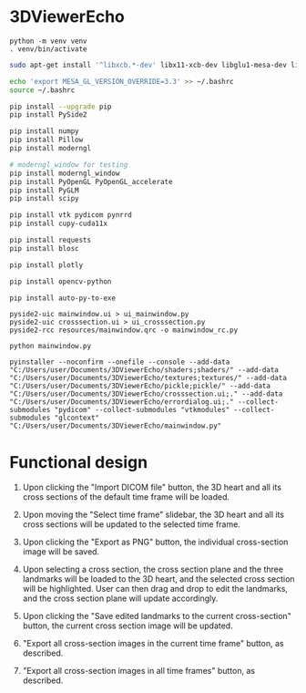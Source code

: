# 3DViewerEcho
```
python -m venv venv
. venv/bin/activate
```

```bash
sudo apt-get install '^libxcb.*-dev' libx11-xcb-dev libglu1-mesa-dev libxrender-dev libxi-dev libxkbcommon-dev libxkbcommon-x11-dev

echo 'export MESA_GL_VERSION_OVERRIDE=3.3' >> ~/.bashrc
source ~/.bashrc
```

```bash
pip install --upgrade pip
pip install PySide2

pip install numpy
pip install Pillow
pip install moderngl

# moderngl_window for testing
pip install moderngl_window
pip install PyOpenGL PyOpenGL_accelerate
pip install PyGLM
pip install scipy

pip install vtk pydicom pynrrd
pip install cupy-cuda11x

pip install requests
pip install blosc

pip install plotly

pip install opencv-python

pip install auto-py-to-exe
```

```
pyside2-uic mainwindow.ui > ui_mainwindow.py
pyside2-uic crosssection.ui > ui_crosssection.py
pyside2-rcc resources/mainwindow.qrc -o mainwindow_rc.py
```

```
python mainwindow.py
```

```
pyinstaller --noconfirm --onefile --console --add-data "C:/Users/user/Documents/3DViewerEcho/shaders;shaders/" --add-data "C:/Users/user/Documents/3DViewerEcho/textures;textures/" --add-data "C:/Users/user/Documents/3DViewerEcho/pickle;pickle/" --add-data "C:/Users/user/Documents/3DViewerEcho/crosssection.ui;." --add-data "C:/Users/user/Documents/3DViewerEcho/errordialog.ui;." --collect-submodules "pydicom" --collect-submodules "vtkmodules" --collect-submodules "glcontext"  "C:/Users/user/Documents/3DViewerEcho/mainwindow.py"
```

# Functional design
1. Upon clicking the "Import DICOM file" button, the 3D heart and all its cross sections of the default time frame will be loaded.

2. Upon moving the "Select time frame" slidebar, the 3D heart and all its cross sections will be updated to the selected time frame.

3. Upon clicking the "Export as PNG" button, the individual cross-section image will be saved.

4. Upon selecting a cross section, the cross section plane and the three landmarks will be loaded to the 3D heart, and the selected cross section will be highlighted. User can then drag and drop to edit the landmarks, and the cross section plane will update accordingly.

5. Upon clicking the "Save edited landmarks to the current cross-section" button, the current cross section image will be updated.

6. "Export all cross-section images in the current time frame" button, as described.

7. "Export all cross-section images in all time frames" button, as described.
